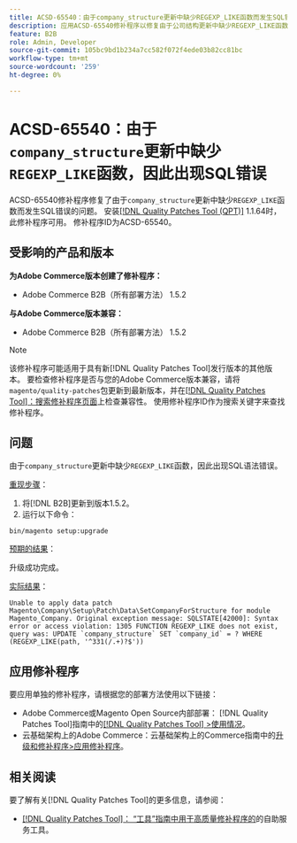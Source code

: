 ```yaml
---
title: ACSD-65540：由于company_structure更新中缺少REGEXP_LIKE函数而发生SQL错误
description: 应用ACSD-65540修补程序以修复由于公司结构更新中缺少REGEXP_LIKE函数而发生SQL错误的Adobe Commerce问题。
feature: B2B
role: Admin, Developer
source-git-commit: 105bc9bd1b234a7cc582f072f4ede03b82cc81bc
workflow-type: tm+mt
source-wordcount: '259'
ht-degree: 0%

---
```



# ACSD-65540：由于`company_structure`更新中缺少`REGEXP_LIKE`函数，因此出现SQL错误

ACSD-65540修补程序修复了由于`company_structure`更新中缺少`REGEXP_LIKE`函数而发生SQL错误的问题。 安装[[!DNL Quality Patches Tool (QPT)]](/help/tools/quality-patches-tool/quality-patches-tool-to-self-serve-quality-patches.md) 1.1.64时，此修补程序可用。 修补程序ID为ACSD-65540。

## 受影响的产品和版本

**为Adobe Commerce版本创建了修补程序：**

* Adobe Commerce B2B（所有部署方法） 1.5.2

**与Adobe Commerce版本兼容：**

* Adobe Commerce B2B（所有部署方法） 1.5.2

>[!NOTE]
>
>该修补程序可能适用于具有新[!DNL Quality Patches Tool]发行版本的其他版本。 要检查修补程序是否与您的Adobe Commerce版本兼容，请将`magento/quality-patches`包更新到最新版本，并在[[!DNL Quality Patches Tool]：搜索修补程序页面](https://experienceleague.adobe.com/tools/commerce-quality-patches/index.html)上检查兼容性。 使用修补程序ID作为搜索关键字来查找修补程序。

## 问题

由于`company_structure`更新中缺少`REGEXP_LIKE`函数，因此出现SQL语法错误。

<u>重现步骤</u>：

1. 将[!DNL B2B]更新到版本1.5.2。
1. 运行以下命令：

```
bin/magento setup:upgrade
```

<u>预期的结果</u>：

升级成功完成。

<u>实际结果</u>：

```
Unable to apply data patch Magento\Company\Setup\Patch\Data\SetCompanyForStructure for module Magento_Company. Original exception message: SQLSTATE[42000]: Syntax error or access violation: 1305 FUNCTION REGEXP_LIKE does not exist, query was: UPDATE `company_structure` SET `company_id` = ? WHERE (REGEXP_LIKE(path, '^331(/.+)?$'))
```

## 应用修补程序

要应用单独的修补程序，请根据您的部署方法使用以下链接：

* Adobe Commerce或Magento Open Source内部部署： [!DNL Quality Patches Tool]指南中的[[!DNL Quality Patches Tool] >使用情况](/help/tools/quality-patches-tool/usage.md)。
* 云基础架构上的Adobe Commerce：云基础架构上的Commerce指南中的[升级和修补程序>应用修补程序](https://experienceleague.adobe.com/docs/commerce-cloud-service/user-guide/develop/upgrade/apply-patches.html)。

## 相关阅读

要了解有关[!DNL Quality Patches Tool]的更多信息，请参阅：

* [[!DNL Quality Patches Tool]： “工具”指南中用于高质量修补程序的](/help/tools/quality-patches-tool/quality-patches-tool-to-self-serve-quality-patches.md)的自助服务工具。
